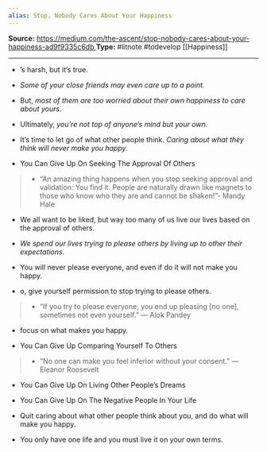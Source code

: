 ```yaml
---
alias: Stop, Nobody Cares About Your Happiness
---
```

**Source:** [https://medium.com/the-ascent/stop-nobody-cares-about-your-happiness-ad9f9335c6db
](https://medium.com/the-ascent/stop-nobody-cares-about-your-happiness-ad9f9335c6db)
**Type:** #litnote #todevelop [[Happiness]]

---- 

    
-   ’s harsh, but it’s true.
    
-   *Some of your close friends may even care up to a point.*
    
-   But, *most of them are too worried about their own happiness to care about yours.*
    
-   Ultimately, *you’re not top of anyone’s mind but your own.*
    
-   It’s time to let go of what other people think. *Caring about what they think will never make you happy.*
    
-   You Can Give Up On Seeking The Approval Of Others
    
> -   “An amazing thing happens when you stop seeking approval and validation: You find it. People are naturally drawn like magnets to those who know who they are and cannot be shaken!”- Mandy Hale
    
-   We all want to be liked, but way too many of us live our lives based on the approval of others.
    
-   *We spend our lives trying to please others by living up to other their expectations.*
    
-   You will never please everyone, and even if do it will not make you happy.
    
-   o, give yourself permission to stop trying to please others.
    
> -   “If you try to please everyone, you end up pleasing [no one], sometimes not even yourself.” — Alok Pandey
>     
-   focus on what makes you happy.
    
-   You Can Give Up Comparing Yourself To Others
    
> -   “No one can make you feel inferior without your consent.” — Eleanor Roosevelt
>     
-   You Can Give Up On Living Other People’s Dreams
    
-   You Can Give Up On The Negative People In Your Life
    
-   Quit caring about what other people think about you, and do what will make you happy.
    
-   You only have one life and you must live it on your own terms.
    